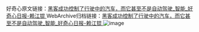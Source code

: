好奇心原文链接：[黑客成功控制了行驶中的汽车，而它甚至不是自动驾驶_智能_好奇心日报-赖江锟 ](https://www.qdaily.com/articles/12463.html)
WebArchive归档链接：[黑客成功控制了行驶中的汽车，而它甚至不是自动驾驶_智能_好奇心日报-赖江锟 ](http://web.archive.org/web/20150921141233/http://www.qdaily.com/articles/12463.html)
![image](http://ww3.sinaimg.cn/large/007d5XDply1g3x0n5p8zpj30u035j7wh)